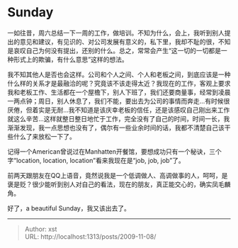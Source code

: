 # Sunday


一如往昔，周六总结一下一周的工作，做培训。不知为什么，会上，我听到别人提出的意见和建议，有见识的、对公司发展有意义的，私下里，我却不耻的很，不知是哀叹自己为何没有提出，还别的什么。总之，常常会产生“这一切的一切都是一种形式上的欺骗，有什么意思”这样的想法。 

我不知其他人是否也会这样。公司和个人之间、个人和老板之间，到底应该是一种什么样的关系才是最融洽的呢？究竟该不该走得太近？我现在的工作，客观上要求我和老板工作、生活都在一个屋檐下，别人下班了，我们还要商量事，经常到凌晨一两点钟；周日，别人休息了，我们不能，要出去为公司的事情而奔走...有时候很厌倦，但着实是无耐...我不知道是该庆幸老板的信任，还是该感叹自己刚出来工作就这么辛苦...这样就整日整日地忙于工作，完全没有了自己的时间，时间一长，我渐渐发现，我一点思想也没有了，偶尔有一些业余时间的话，我都不清楚自己该干些什么了来放松一下了。

记得一个American曾说过在Manhatten开餐馆，要想成功只有一个秘诀，三个字“location, location, location”看来我现在是“job, job, job”了。

前两天跟朋友在QQ上语音，竟然说我是一个低调做人、高调做事的人，呵呵，是褒是贬？很少能听到别人对自己的看法，现在的朋友，真正能交心的，确实凤毛麟角。

好了，a beautiful Sunday，我又该出去了。

---

> Author: xst  
> URL: http://localhost:1313/posts/2009-11-08/  

